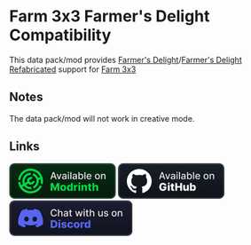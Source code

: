 # Farm 3x3 Farmer's Delight Compatibility

This data pack/mod provides [Farmer's Delight](https://modrinth.com/mod/farmers-delight)/[Farmer's Delight Refabricated](https://modrinth.com/mod/farmers-delight-refabricated) support for [Farm 3x3](https://modrinth.com/datapack/farm-3x3)

## Notes
The data pack/mod will not work in creative mode.

## Links
<a href="https://modrinth.com/datapack/farm-3x3-farmers-delight-compatibility"><img src="https://raw.githubusercontent.com/intergrav/devins-badges/refs/heads/v3/assets/cozy/available/modrinth_64h.png" alt="Modrinth"></a>
<a href="https://github.com/RaixuStuff/Farm3x3-Farmers-Delight-Compatibility" rel="noopener nofollow ugc"><img src="https://raw.githubusercontent.com/intergrav/devins-badges/refs/heads/v3/assets/cozy/available/github_64h.png" alt="GitHub"></a>
<a href="https://discord.com/invite/4RWVg8MgAj" rel="noopener nofollow ugc"><img src="https://raw.githubusercontent.com/intergrav/devins-badges/refs/heads/v3/assets/cozy/social/discord-plural_64h.png" alt="Discord"></a>
